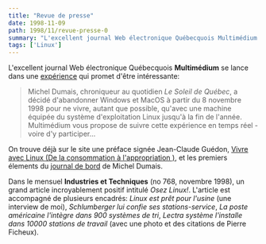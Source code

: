 ```yaml
---
title: "Revue de presse"
date: 1998-11-09
path: 1998/11/revue-presse-0
summary: "L'excellent journal Web électronique Québecquois Multimédium se lance dans une expérience qui promet d'être intéressante: Michel Dumais, chroniqueur au quotidien Le Soleil de Québec, a décidé d'abandonner Windows et MacOS à partir du 8 novembre 1998 pour ne vivre, autant que possible, qu'avec une machine équipée du système d'exploitation Linux jusqu'à la fin de l'année."
tags: ['Linux']
---
```


<P>
L'excellent journal Web électronique
Québecquois <B>Multimédium</B> se lance dans une <A HREF="http://www.mmedium.com/dossiers/linux/">expérience</A> qui promet
d'être intéressante:
</P>

<BLOCKQUOTE>
Michel Dumais, chroniqueur au quotidien <EM>Le Soleil de Québec</EM>,
a décidé d'abandonner Windows et MacOS à partir du 8 novembre 1998 pour
ne vivre, autant que possible, qu'avec une machine équipée du système
d'exploitation Linux jusqu'à la fin de l'année. Multimédium vous propose
de suivre cette expérience en temps réel - voire d'y participer...
</BLOCKQUOTE>
<P>
On trouve déjà sur le site une préface signée Jean-Claude Guédon, <A HREF="http://www.mmedium.com/dossiers/linux/guedon/">Vivre avec Linux
(De la consommation à l'appropriation )</A>, et les premiers élements
du <A HREF="http://www.mmedium.com/dossiers/linux/dumais/">journal de
bord</A> de Michel Dumais.
</P>

<P>
Dans le mensuel <B>Industries et Techniques</B> (no 768, novembre 1998),
un grand article incroyablement positif intitulé <EM>Osez Linux!</EM>.
L'article est accompagné de plusieurs encadrés:
<EM>Linux est prêt pour l'usine</EM> (une interview de moi),
<EM>Schlumberger lui confie ses stations-service</EM>,
<EM>La poste américaine l'intègre dans 900 systèmes de tri</EM>,
<EM>Lectra système l'installe dans 10000 stations de travail</EM> (avec une
photo et des citations de Pierre Ficheux).
</P>


